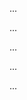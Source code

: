 <panel type="info" header=":trophy: Can explain some popular SDLC process models :star::star::star:" expandable expanded no-close>

<panel type="info" header=":trophy: Can explain scrum :star::star::star:" expandable>
  <include src="../../book/processModels/exampleProcessModels/scrum/full.md" />
  <panel header=":trophy: Evidence" expanded>

...

  </panel>
</panel>

<panel type="success" header=":trophy: Can explain XP :star::star::star::star:" expandable>
  <include src="../../book/processModels/exampleProcessModels/xp/full.md" />
  <panel header=":trophy: Evidence" expanded>

...

  </panel>
</panel>

<panel type="success" header=":trophy: Can explain unified process :star::star::star::star:" expandable>
  <include src="../../book/processModels/exampleProcessModels/unifiedProcess/full.md" />
  <panel header=":trophy: Evidence" expanded>

...

  </panel>
</panel>

<panel type="success" header=":trophy: Can explain CMMI :star::star::star::star:" expandable>
  <include src="../../book/processModels/more/cmmi/full.md" />
  <panel header=":trophy: Evidence" expanded>

...

  </panel>
</panel>

<panel type="info" header=":trophy: Can explain process models at a higher level :star::star::star:" expandable>
  <include src="../../book/processModels/summary/recap/full.md" />
  <panel header=":trophy: Evidence" expanded>

...

  </panel>
</panel>

</panel>
